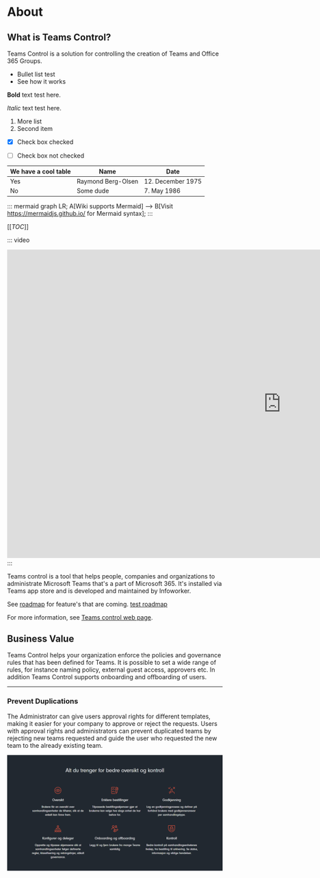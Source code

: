# About
## What is Teams Control?
Teams Control is a solution for controlling the creation of Teams and Office 365 Groups.

- Bullet list test
- See how it works

**Bold** text test here.

_Italic_ text test here.

1. More list
2. Second item

- [x] Check box checked
- [ ] Check box not checked


|We have a cool table|Name  |Date  |
|--|--|--|
|Yes  |Raymond Berg-Olsen  | 12. December 1975 |
| No | Some dude | 7. May 1986 |

::: mermaid
 graph LR;
 A[Wiki supports Mermaid] --> B[Visit https://mermaidjs.github.io/ for Mermaid syntax];
:::

[[_TOC_]]

::: video
<iframe width="1280" height="720" src="https://www.youtube.com/embed/i3Y0XC56ILA" frameborder="0" allow="accelerometer; autoplay; encrypted-media; gyroscope; picture-in-picture" allowfullscreen></iframe>
:::





Teams control is a tool that helps people, companies and organizations to administrate Microsoft Teams that's a part of Microsoft 365. It's installed via Teams app store and is developed and maintained by Infoworker. 

See [roadmap](/Roadmap) for feature's that are coming.
[test roadmap](Roadmap.md)

For more information, see <a href="https://teamscontrol.com/" target="_blank">Teams control web page</a>.

## Business Value
Teams Control helps your organization enforce the policies and governance rules that has been defined for Teams. It is possible to set a wide range of rules, for instance naming policy, external guest access, approvers etc. In addition Teams Control supports onboarding and offboarding of users. 

---

### Prevent Duplications
The Administrator can give users approval rights for different templates, making it easier for your company to approve or reject the requests. Users with approval rights and administrators can prevent duplicated teams by rejecting new teams requested and guide the user who requested the new team to the already existing team.

![image.png](https://raw.githubusercontent.com/Infoworker/teamscontrol/master/.attachments/image-2721bc6d-0bdd-42ba-8db8-764a0df8f275.png)